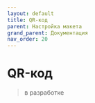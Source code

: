 ```yaml
---
layout: default
title: QR-код
parent: Настройка макета
grand_parent: Документация
nav_order: 20
--- 
```


# QR-код

> в разработке